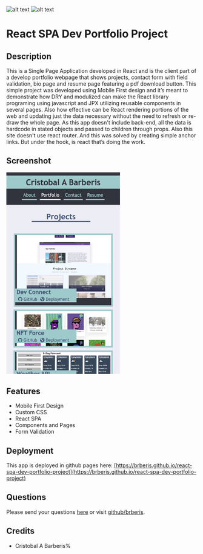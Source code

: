 [comment]: <> (This readme was created by Nodinq Readme Generator)
![alt text](https://img.shields.io/badge/License-MIT-brightgreen)
![alt text](https://img.shields.io/badge/Ver.-1.0.0-blue)

# React SPA Dev Portfolio Project


## Description

This is a Single Page Application developed in React and is the client part of a develop portfolio webpage that shows projects, contact form with field validation, bio page and resume page featuring a pdf download button.
This simple project was developed using Mobile First design and it’s meant  to demonstrate how DRY and  modulized can make the React library programing using javascript and JPX utilizing reusable components in several pages. Also how effective can be React rendering portions of the web and updating just the data necessary without the need to refresh or re-draw the whole page.
As this app doesn't include back-end, all the data is hardcode in stated objects and passed to children through props.
Also this site doesn't use react router. And this was solved by creating simple anchor links. But under the hook, is react that’s doing the work.

## Screenshot

<img src="https://github.com/brberis/react-spa-dev-portfolio-project/raw/main/src/assets/images/web.png" width="300px" >

## Features

- Mobile First Design
- Custom CSS
- React SPA
- Components and Pages
- Form Validation

## Deployment

This app is deployed in github pages here: [https://brberis.github.io/react-spa-dev-portfolio-project](https://brberis.github.io/react-spa-dev-portfolio-project)


## Questions

Please send your questions [here](mailto:cristobal@barberis.com?subject=[GitHub]%20React%20SPA%20Dev%20Portfolio%20Project) or visit [github/brberis](https://github.com/brberis).

## Credits

* Cristobal A Barberis%      
